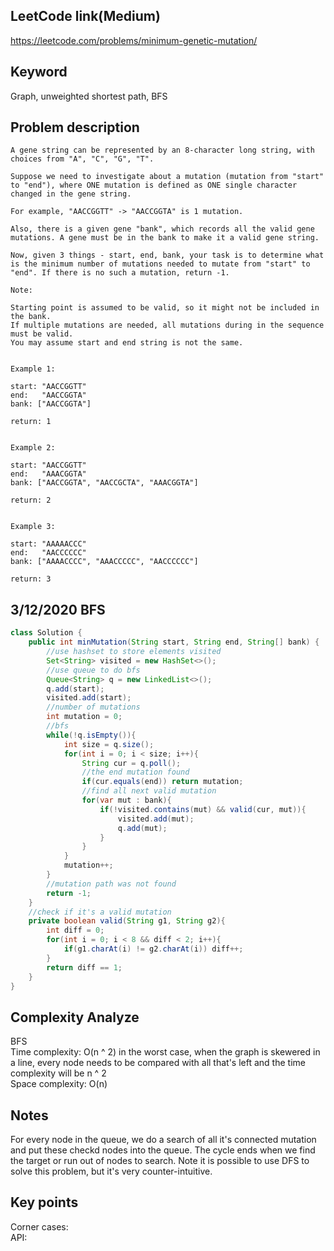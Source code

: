 ## LeetCode link(Medium)
https://leetcode.com/problems/minimum-genetic-mutation/

## Keyword
Graph, unweighted shortest path, BFS

## Problem description
```
A gene string can be represented by an 8-character long string, with choices from "A", "C", "G", "T".

Suppose we need to investigate about a mutation (mutation from "start" to "end"), where ONE mutation is defined as ONE single character changed in the gene string.

For example, "AACCGGTT" -> "AACCGGTA" is 1 mutation.

Also, there is a given gene "bank", which records all the valid gene mutations. A gene must be in the bank to make it a valid gene string.

Now, given 3 things - start, end, bank, your task is to determine what is the minimum number of mutations needed to mutate from "start" to "end". If there is no such a mutation, return -1.

Note:

Starting point is assumed to be valid, so it might not be included in the bank.
If multiple mutations are needed, all mutations during in the sequence must be valid.
You may assume start and end string is not the same.
 

Example 1:

start: "AACCGGTT"
end:   "AACCGGTA"
bank: ["AACCGGTA"]

return: 1
 

Example 2:

start: "AACCGGTT"
end:   "AAACGGTA"
bank: ["AACCGGTA", "AACCGCTA", "AAACGGTA"]

return: 2
 

Example 3:

start: "AAAAACCC"
end:   "AACCCCCC"
bank: ["AAAACCCC", "AAACCCCC", "AACCCCCC"]

return: 3
```


## 3/12/2020 BFS

```java
class Solution {
    public int minMutation(String start, String end, String[] bank) {
        //use hashset to store elements visited
        Set<String> visited = new HashSet<>();
        //use queue to do bfs
        Queue<String> q = new LinkedList<>();
        q.add(start);
        visited.add(start);
        //number of mutations
        int mutation = 0;
        //bfs
        while(!q.isEmpty()){
            int size = q.size();
            for(int i = 0; i < size; i++){
                String cur = q.poll();
                //the end mutation found
                if(cur.equals(end)) return mutation;
                //find all next valid mutation
                for(var mut : bank){
                    if(!visited.contains(mut) && valid(cur, mut)){
                        visited.add(mut);
                        q.add(mut);
                    }
                }
            }
            mutation++;
        }
        //mutation path was not found
        return -1;
    }
    //check if it's a valid mutation
    private boolean valid(String g1, String g2){
        int diff = 0;
        for(int i = 0; i < 8 && diff < 2; i++){
            if(g1.charAt(i) != g2.charAt(i)) diff++;
        }
        return diff == 1;
    }
}
```

## Complexity Analyze
BFS\
Time complexity: O(n ^ 2) in the worst case, when the graph is skewered in a line, every node needs to be compared with all that's left and the time complexity will be n ^ 2\
Space complexity: O(n)

## Notes
For every node in the queue, we do a search of all it's connected mutation and put these checkd nodes into the queue. The cycle ends when we find the target or run out of nodes to search. Note it is possible to use DFS to solve this problem, but it's very counter-intuitive.

## Key points
Corner cases: \
API: 
